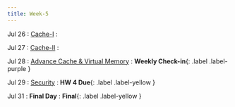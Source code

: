 ```yaml
---
title: Week-5
---
```


Jul 26
: [Cache-I](#)
  : 


Jul 27
: [Cache-II](#)
  : 

Jul 28
: [Advance Cache & Virtual Memory](#)
  : **Weekly Check-in**{: .label .label-purple }

Jul 29
: [Security](#)
  : **HW 4 Due**{: .label .label-yellow }


Jul 31
: **Final Day**
  : **Final**{: .label .label-yellow }

